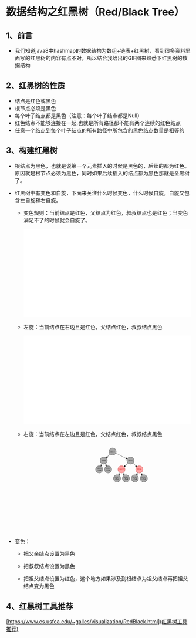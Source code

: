 # 数据结构之红黑树（Red/Black Tree）

## 1、前言

- 我们知道java8中hashmap的数据结构为数组+链表+红黑树，看到很多资料里面写的红黑树的内容有点不对，所以结合我给出的GIF图来熟悉下红黑树的数据结构

## 2、红黑树的性质

- 结点是红色或黑色
- 根节点必须是黑色
- 每个叶子结点都是黑色（注意：每个叶子结点都是Null）
- 红色结点不能够连接在一起,也就是所有路径都不能有两个连续的红色结点
- 任意一个结点到每个叶子结点的所有路径中所包含的黑色结点数量是相等的

## 3、构建红黑树

- 根结点为黑色，也就是说第一个元素插入的时候是黑色的，后续的都为红色。原因就是根节点必须为黑色，同时如果后续插入的结点都为黑色那就是全黑树了。

- 红黑树中有变色和自旋，下面来关注什么时候变色，什么时候自旋，自旋又包含左自旋和右自旋。

  - 变色规则：当前结点是红色，父结点为红色，叔叔结点也是红色；当变色满足不了的时候就会自旋了。

    ![](../imags/变色.gif)

  - 左旋：当前结点在右边且是红色，父结点红色，叔叔结点黑色

    ![](../imags/左旋.gif)

  - 右旋：当前结点在左边且是红色，父结点红色，叔叔结点黑色

    ![](../imags/右旋.gif)

- 变色：

  - 把父亲结点设置为黑色

  - 把叔叔结点设置为黑色

  - 把祖父结点设置为红色，这个地方如果涉及到根结点为祖父结点再把祖父结点变为黑色

     	


## 4、红黑树工具推荐    

[https://www.cs.usfca.edu/~galles/visualization/RedBlack.html](红黑树工具推荐)

